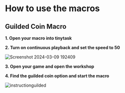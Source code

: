 # How to use the macros

## Guilded Coin Macro

**1. Open your macro into tinytask**

**2. Turn on continuous playback and set the speed to 50**

![Screenshot 2024-03-09 192409](https://github.com/DRZZ40000/Sol-Rng-Macros/assets/162851506/e9177619-6f5f-4686-9b38-8a1f5943263f)

**3. Open your game and open the workshop**

**4. Find the guilded coin option and start the macro**

![instructionguilded](https://github.com/DRZZ40000/Sol-Rng-Macros/assets/162851506/34cff6e4-2d5e-4cfe-b3e2-d0f2dae65856)
